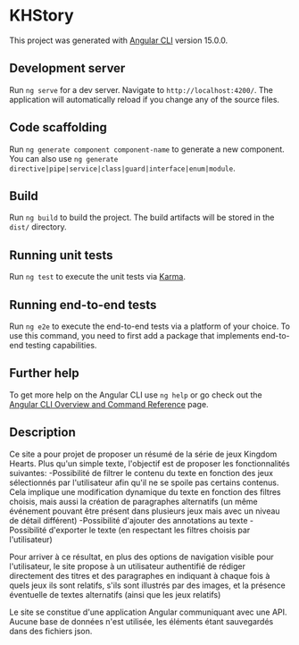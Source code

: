 # KHStory

This project was generated with [Angular CLI](https://github.com/angular/angular-cli) version 15.0.0.

## Development server

Run `ng serve` for a dev server. Navigate to `http://localhost:4200/`. The application will automatically reload if you change any of the source files.

## Code scaffolding

Run `ng generate component component-name` to generate a new component. You can also use `ng generate directive|pipe|service|class|guard|interface|enum|module`.

## Build

Run `ng build` to build the project. The build artifacts will be stored in the `dist/` directory.

## Running unit tests

Run `ng test` to execute the unit tests via [Karma](https://karma-runner.github.io).

## Running end-to-end tests

Run `ng e2e` to execute the end-to-end tests via a platform of your choice. To use this command, you need to first add a package that implements end-to-end testing capabilities.

## Further help

To get more help on the Angular CLI use `ng help` or go check out the [Angular CLI Overview and Command Reference](https://angular.io/cli) page.



## Description

Ce site a pour projet de proposer un résumé de la série de jeux Kingdom Hearts. Plus qu'un simple texte, l'objectif est de proposer les fonctionnalités suivantes:
-Possibilité de filtrer le contenu du texte en fonction des jeux sélectionnés par l'utilisateur afin qu'il ne se spoile pas certains contenus. Cela implique une modification dynamique du texte en fonction des filtres choisis, mais aussi la création de paragraphes alternatifs (un même événement pouvant être présent dans plusieurs jeux mais avec un niveau de détail différent)
-Possibilité d'ajouter des annotations au texte
-Possibilité d'exporter le texte (en respectant les filtres choisis par l'utilisateur)

Pour arriver à ce résultat, en plus des options de navigation visible pour l'utilisateur, le site propose à un utilisateur authentifié de rédiger directement des titres et des paragraphes en indiquant à chaque fois à quels jeux ils sont relatifs, s'ils sont illustrés par des images, et la présence éventuelle de textes alternatifs (ainsi que les jeux relatifs)

Le site se constitue d'une application Angular communiquant avec une API. Aucune base de données n'est utilisée, les éléments étant sauvegardés dans des fichiers json.
